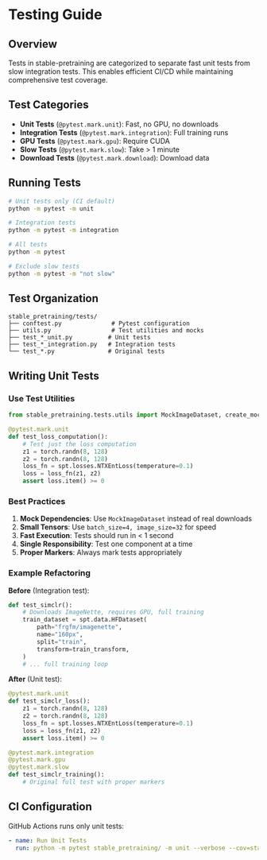 # Testing Guide

## Overview
Tests in stable-pretraining are categorized to separate fast unit tests from slow integration tests. This enables efficient CI/CD while maintaining comprehensive test coverage.

## Test Categories

- **Unit Tests** (`@pytest.mark.unit`): Fast, no GPU, no downloads
- **Integration Tests** (`@pytest.mark.integration`): Full training runs
- **GPU Tests** (`@pytest.mark.gpu`): Require CUDA
- **Slow Tests** (`@pytest.mark.slow`): Take > 1 minute
- **Download Tests** (`@pytest.mark.download`): Download data

## Running Tests

```bash
# Unit tests only (CI default)
python -m pytest -m unit

# Integration tests
python -m pytest -m integration

# All tests
python -m pytest

# Exclude slow tests
python -m pytest -m "not slow"
```

## Test Organization

```
stable_pretraining/tests/
├── conftest.py              # Pytest configuration
├── utils.py                 # Test utilities and mocks
├── test_*_unit.py          # Unit tests
├── test_*_integration.py   # Integration tests
└── test_*.py               # Original tests
```

## Writing Unit Tests

### Use Test Utilities
```python
from stable_pretraining.tests.utils import MockImageDataset, create_mock_dataloader

@pytest.mark.unit
def test_loss_computation():
    # Test just the loss computation
    z1 = torch.randn(8, 128)
    z2 = torch.randn(8, 128)
    loss_fn = spt.losses.NTXEntLoss(temperature=0.1)
    loss = loss_fn(z1, z2)
    assert loss.item() >= 0
```

### Best Practices

1. **Mock Dependencies**: Use `MockImageDataset` instead of real downloads
2. **Small Tensors**: Use `batch_size=4, image_size=32` for speed
3. **Fast Execution**: Tests should run in < 1 second
4. **Single Responsibility**: Test one component at a time
5. **Proper Markers**: Always mark tests appropriately

### Example Refactoring

**Before** (Integration test):
```python
def test_simclr():
    # Downloads ImageNette, requires GPU, full training
    train_dataset = spt.data.HFDataset(
        path="frgfm/imagenette",
        name="160px",
        split="train",
        transform=train_transform,
    )
    # ... full training loop
```

**After** (Unit test):
```python
@pytest.mark.unit
def test_simclr_loss():
    z1 = torch.randn(8, 128)
    z2 = torch.randn(8, 128)
    loss_fn = spt.losses.NTXEntLoss(temperature=0.1)
    loss = loss_fn(z1, z2)
    assert loss.item() >= 0

@pytest.mark.integration
@pytest.mark.gpu
@pytest.mark.slow
def test_simclr_training():
    # Original full test with proper markers
```

## CI Configuration

GitHub Actions runs only unit tests:
```yaml
- name: Run Unit Tests
  run: python -m pytest stable_pretraining/ -m unit --verbose --cov=stable_pretraining --cov-report term
```
